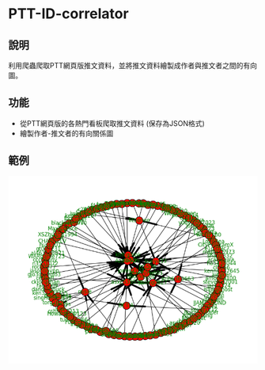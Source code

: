 # PTT-ID-correlator

## 說明
利用爬蟲爬取PTT網頁版推文資料，並將推文資料繪製成作者與推文者之間的有向圖。

## 功能
* 從PTT網頁版的各熱門看板爬取推文資料 (保存為JSON格式)
* 繪製作者-推文者的有向關係圖

## 範例
![Example graph](./example.png)